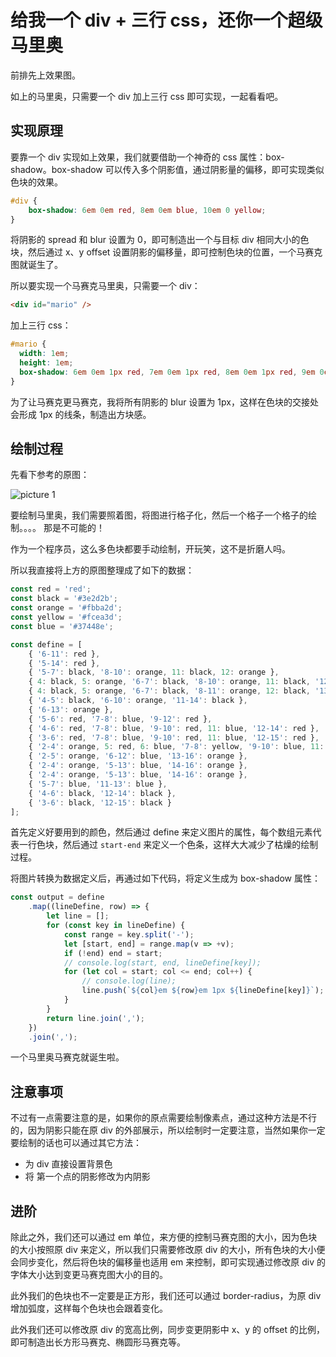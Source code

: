 # 给我一个 div + 三行 css，还你一个超级马里奥

前排先上效果图。

如上的马里奥，只需要一个 div 加上三行 css 即可实现，一起看看吧。

## 实现原理

要靠一个 div 实现如上效果，我们就要借助一个神奇的 css 属性：box-shadow。box-shadow 可以传入多个阴影值，通过阴影量的偏移，即可实现类似色块的效果。

```css
#div {
    box-shadow: 6em 0em red, 8em 0em blue, 10em 0 yellow;
}
```

将阴影的 spread 和 blur 设置为 0，即可制造出一个与目标 div 相同大小的色块，然后通过 x、y offset 设置阴影的偏移量，即可控制色块的位置，一个马赛克图就诞生了。

所以要实现一个马赛克马里奥，只需要一个 div：

```html
<div id="mario" />
```

加上三行 css：

```css
#mario {
  width: 1em;
  height: 1em;
  box-shadow: 6em 0em 1px red, 7em 0em 1px red, 8em 0em 1px red, 9em 0em 1px red, 10em 0em 1px red, 11em 0em 1px red, 5em 1em 1px red, 6em 1em 1px red, 7em 1em 1px red, 8em 1em 1px red, 9em 1em 1px red, 10em 1em 1px red, 11em 1em 1px red, 12em 1em 1px red, 13em 1em 1px red, 14em 1em 1px red, 11em 2em 1px #3e2d2b, 12em 2em 1px #fbba2d, 5em 2em 1px #3e2d2b, 6em 2em 1px #3e2d2b, 7em 2em 1px #3e2d2b, 8em 2em 1px #fbba2d, 9em 2em 1px #fbba2d, 10em 2em 1px #fbba2d, 4em 3em 1px #3e2d2b, 5em 3em 1px #fbba2d, 11em 3em 1px #3e2d2b, 6em 3em 1px #3e2d2b, 7em 3em 1px #3e2d2b, 8em 3em 1px #fbba2d, 9em 3em 1px #fbba2d, 10em 3em 1px #fbba2d, 12em 3em 1px #fbba2d, 13em 3em 1px #fbba2d, 14em 3em 1px #fbba2d, 4em 4em 1px #3e2d2b, 5em 4em 1px #fbba2d, 12em 4em 1px #3e2d2b, 6em 4em 1px #3e2d2b, 7em 4em 1px #3e2d2b, 8em 4em 1px #fbba2d, 9em 4em 1px #fbba2d, 10em 4em 1px #fbba2d, 11em 4em 1px #fbba2d, 13em 4em 1px #fbba2d, 14em 4em 1px #fbba2d, 15em 4em 1px #fbba2d, 4em 5em 1px #3e2d2b, 5em 5em 1px #3e2d2b, 6em 5em 1px #fbba2d, 7em 5em 1px #fbba2d, 8em 5em 1px #fbba2d, 9em 5em 1px #fbba2d, 10em 5em 1px #fbba2d, 11em 5em 1px #3e2d2b, 12em 5em 1px #3e2d2b, 13em 5em 1px #3e2d2b, 14em 5em 1px #3e2d2b, 6em 6em 1px #fbba2d, 7em 6em 1px #fbba2d, 8em 6em 1px #fbba2d, 9em 6em 1px #fbba2d, 10em 6em 1px #fbba2d, 11em 6em 1px #fbba2d, 12em 6em 1px #fbba2d, 13em 6em 1px #fbba2d, 5em 7em 1px red, 6em 7em 1px red, 7em 7em 1px #37448e, 8em 7em 1px #37448e, 9em 7em 1px red, 10em 7em 1px red, 11em 7em 1px red, 12em 7em 1px red, 11em 8em 1px #37448e, 4em 8em 1px red, 5em 8em 1px red, 6em 8em 1px red, 7em 8em 1px #37448e, 8em 8em 1px #37448e, 9em 8em 1px red, 10em 8em 1px red, 12em 8em 1px red, 13em 8em 1px red, 14em 8em 1px red, 11em 9em 1px #37448e, 3em 9em 1px red, 4em 9em 1px red, 5em 9em 1px red, 6em 9em 1px red, 7em 9em 1px #37448e, 8em 9em 1px #37448e, 9em 9em 1px red, 10em 9em 1px red, 12em 9em 1px red, 13em 9em 1px red, 14em 9em 1px red, 15em 9em 1px red, 5em 10em 1px red, 6em 10em 1px #37448e, 11em 10em 1px #fcea3d, 12em 10em 1px #37448e, 13em 10em 1px red, 2em 10em 1px #fbba2d, 3em 10em 1px #fbba2d, 4em 10em 1px #fbba2d, 7em 10em 1px #fcea3d, 8em 10em 1px #fcea3d, 9em 10em 1px #37448e, 10em 10em 1px #37448e, 14em 10em 1px #fbba2d, 15em 10em 1px #fbba2d, 16em 10em 1px #fbba2d, 2em 11em 1px #fbba2d, 3em 11em 1px #fbba2d, 4em 11em 1px #fbba2d, 5em 11em 1px #fbba2d, 6em 11em 1px #37448e, 7em 11em 1px #37448e, 8em 11em 1px #37448e, 9em 11em 1px #37448e, 10em 11em 1px #37448e, 11em 11em 1px #37448e, 12em 11em 1px #37448e, 13em 11em 1px #fbba2d, 14em 11em 1px #fbba2d, 15em 11em 1px #fbba2d, 16em 11em 1px #fbba2d, 2em 12em 1px #fbba2d, 3em 12em 1px #fbba2d, 4em 12em 1px #fbba2d, 5em 12em 1px #37448e, 6em 12em 1px #37448e, 7em 12em 1px #37448e, 8em 12em 1px #37448e, 9em 12em 1px #37448e, 10em 12em 1px #37448e, 11em 12em 1px #37448e, 12em 12em 1px #37448e, 13em 12em 1px #37448e, 14em 12em 1px #fbba2d, 15em 12em 1px #fbba2d, 16em 12em 1px #fbba2d, 2em 13em 1px #fbba2d, 3em 13em 1px #fbba2d, 4em 13em 1px #fbba2d, 5em 13em 1px #37448e, 6em 13em 1px #37448e, 7em 13em 1px #37448e, 8em 13em 1px #37448e, 9em 13em 1px #37448e, 10em 13em 1px #37448e, 11em 13em 1px #37448e, 12em 13em 1px #37448e, 13em 13em 1px #37448e, 14em 13em 1px #fbba2d, 15em 13em 1px #fbba2d, 16em 13em 1px #fbba2d, 5em 14em 1px #37448e, 6em 14em 1px #37448e, 7em 14em 1px #37448e, 11em 14em 1px #37448e, 12em 14em 1px #37448e, 13em 14em 1px #37448e, 4em 15em 1px #3e2d2b, 5em 15em 1px #3e2d2b, 6em 15em 1px #3e2d2b, 12em 15em 1px #3e2d2b, 13em 15em 1px #3e2d2b, 14em 15em 1px #3e2d2b, 3em 16em 1px #3e2d2b, 4em 16em 1px #3e2d2b, 5em 16em 1px #3e2d2b, 6em 16em 1px #3e2d2b, 12em 16em 1px #3e2d2b, 13em 16em 1px #3e2d2b, 14em 16em 1px #3e2d2b, 15em 16em 1px #3e2d2b;
}
```

为了让马赛克更马赛克，我将所有阴影的 blur 设置为 1px，这样在色块的交接处会形成 1px 的线条，制造出方块感。

## 绘制过程


先看下参考的原图：

![picture 1](https://stg.heyfe.org/images/blog-css-mosaic-mario-70.png)

要绘制马里奥，我们需要照着图，将图进行格子化，然后一个格子一个格子的绘制。。。。 那是不可能的！

作为一个程序员，这么多色块都要手动绘制，开玩笑，这不是折磨人吗。

所以我直接将上方的原图整理成了如下的数据：

```js
const red = 'red';
const black = '#3e2d2b';
const orange = '#fbba2d';
const yellow = '#fcea3d';
const blue = '#37448e';

const define = [
    { '6-11': red },
    { '5-14': red },
    { '5-7': black, '8-10': orange, 11: black, 12: orange },
    { 4: black, 5: orange, '6-7': black, '8-10': orange, 11: black, '12-14': orange },
    { 4: black, 5: orange, '6-7': black, '8-11': orange, 12: black, '13-15': orange },
    { '4-5': black, '6-10': orange, '11-14': black },
    { '6-13': orange },
    { '5-6': red, '7-8': blue, '9-12': red },
    { '4-6': red, '7-8': blue, '9-10': red, 11: blue, '12-14': red },
    { '3-6': red, '7-8': blue, '9-10': red, 11: blue, '12-15': red },
    { '2-4': orange, 5: red, 6: blue, '7-8': yellow, '9-10': blue, 11: yellow, 12: blue, 13: red, '14-16': orange },
    { '2-5': orange, '6-12': blue, '13-16': orange },
    { '2-4': orange, '5-13': blue, '14-16': orange },
    { '2-4': orange, '5-13': blue, '14-16': orange },
    { '5-7': blue, '11-13': blue },
    { '4-6': black, '12-14': black },
    { '3-6': black, '12-15': black }
];
```

首先定义好要用到的颜色，然后通过 define 来定义图片的属性，每个数组元素代表一行色块，然后通过 `start-end` 来定义一个色条，这样大大减少了枯燥的绘制过程。

将图片转换为数据定义后，再通过如下代码，将定义生成为 box-shadow 属性：

```js
const output = define
    .map((lineDefine, row) => {
        let line = [];
        for (const key in lineDefine) {
            const range = key.split('-');
            let [start, end] = range.map(v => +v);
            if (!end) end = start;
            // console.log(start, end, lineDefine[key]);
            for (let col = start; col <= end; col++) {
                // console.log(line);
                line.push(`${col}em ${row}em 1px ${lineDefine[key]}`);
            }
        }
        return line.join(',');
    })
    .join(',');
```

一个马里奥马赛克就诞生啦。

## 注意事项

不过有一点需要注意的是，如果你的原点需要绘制像素点，通过这种方法是不行的，因为阴影只能在原 div 的外部展示，所以绘制时一定要注意，当然如果你一定要绘制的话也可以通过其它方法：

* 为 div 直接设置背景色
* 将 第一个点的阴影修改为内阴影

## 进阶

除此之外，我们还可以通过 em 单位，来方便的控制马赛克图的大小，因为色块的大小按照原 div 来定义，所以我们只需要修改原 div 的大小，所有色块的大小便会同步变化，然后将色块的偏移量也适用 em 来控制，即可实现通过修改原 div 的字体大小达到变更马赛克图大小的目的。

此外我们的色块也不一定要是正方形，我们还可以通过 border-radius，为原 div 增加弧度，这样每个色块也会跟着变化。

此外我们还可以修改原 div 的宽高比例，同步变更阴影中 x、y 的 offset 的比例，即可制造出长方形马赛克、椭圆形马赛克等。


